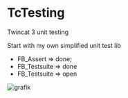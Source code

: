 # TcTesting
Twincat 3 unit testing

Start with my own simplified unit test lib

* FB_Assert => done;
* FB_Testsuite => done
* FB_Testsuite => open

![grafik](https://user-images.githubusercontent.com/48495545/221642520-067dda53-0e73-40f4-b141-c089c395d0a3.png)

